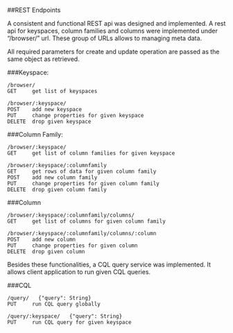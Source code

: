 ##REST Endpoints

A consistent and functional REST api was designed and implemented. A rest api for
keyspaces, column families and columns were implemented under “/browser/” url. These
group of URLs allows to managing meta data.

All required parameters for create and update operation are passed as the same object as
retrieved.

###Keyspace:
```
/browser/
GET     get list of keyspaces
​
/browser/:keyspace/
POST    add new keyspace
​PUT     change properties for given keyspace
​DELETE ​ drop given keyspace
```

###Column Family:
```
/browser/:keyspace/
GET     get list of column families for given keyspace
​
/browser/:keyspace/:columnfamily
GET     get rows of data for given column family
POST    add new column family
PUT     change properties for given column family
DELETE  drop given column family
```

###Column
```
/browser/:keyspace/:columnfamily/columns/
GET     get list of columns for given column family

/browser/:keyspace/:columnfamily/columns/:column
POST    add new column
PUT     change properties for given column
DELETE  drop given column
```

Besides these functionalities, a CQL query service was implemented. It allows client
application to run given CQL queries.

###CQL
```
/query/   {"query": String}
PUT     run CQL query globally

/query/:keyspace/   {"query": String}
PUT     run CQL query for given keyspace
```